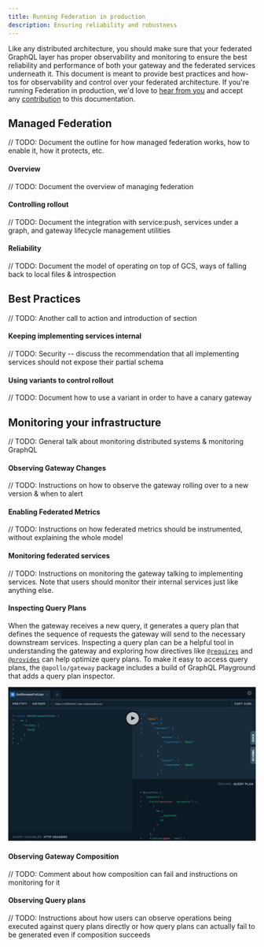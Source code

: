 ```yaml
---
title: Running Federation in production
description: Ensuring reliability and robustness
---
```


Like any distributed architecture, you should make sure that your federated GraphQL layer has proper observability and monitoring to ensure the best reliability and performance of both your gateway and the federated services underneath it. This document is meant to provide best practices and how-tos for observability and control over your federated architecture. If you're running Federation in production, we'd love to [hear from you](<LINK_TO_EMAIL>) and accept any [contribution](LINK_TO_GITHUB) to this documentation.

## Managed Federation

// TODO: Document the outline for how managed federation works, how to enable it, how it protects, etc.

#### Overview

// TODO: Document the overview of managing federation

#### Controlling rollout

// TODO: Document the integration with service:push, services under a graph, and gateway lifecycle management utilities

#### Reliability

// TODO: Document the model of operating on top of GCS, ways of falling back to local files & introspection

## Best Practices

// TODO: Another call to action and introduction of section

#### Keeping implementing services internal

// TODO: Security -- discuss the recommendation that all implementing services should not expose their partial schema

#### Using variants to control rollout

// TODO: Document how to use a variant in order to have a canary gateway

## Monitoring your infrastructure

// TODO: General talk about monitoring distributed systems & monitoring GraphQL

#### Observing Gateway Changes

// TODO: Instructions on how to observe the gateway rolling over to a new version & when to alert

#### Enabling Federated Metrics

// TODO: Instructions on how federated metrics should be instrumented, without explaining the whole model

#### Monitoring federated services

// TODO: Instructions on monitoring the gateway talking to implementing services. Note that users should monitor their internal services just like anything else.

#### Inspecting Query Plans

When the gateway receives a new query, it generates a query plan that defines the sequence of requests the gateway will send to the necessary downstream services. Inspecting a query plan can be a helpful tool in understanding the gateway and exploring how directives like [`@requires`](/federation/advanced-features/#computed-fields) and [`@provides`](/federation/advanced-features/#using-denormalized-data) can help optimize query plans. To make it easy to access query plans, the `@apollo/gateway` package includes a build of GraphQL Playground that adds a query plan inspector.


![playground](../images/playground.png)

#### Observing Gateway Composition

// TODO: Comment about how composition can fail and instructions on monitoring for it

#### Observing Query plans

// TODO: Instructions about how users can observe operations being executed against query plans directly or how query plans can actually fail to be generated even if composition succeeds
